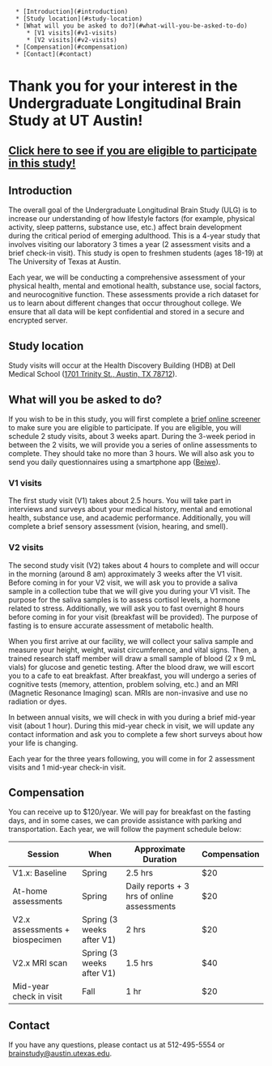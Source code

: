       * [Introduction](#introduction)
      * [Study location](#study-location)
      * [What will you be asked to do?](#what-will-you-be-asked-to-do)
         * [V1 visits](#v1-visits)
         * [V2 visits](#v2-visits)
      * [Compensation](#compensation)
      * [Contact](#contact)
      
# Thank you for your interest in the Undergraduate Longitudinal Brain Study at UT Austin! 

## [**Click here to see if you are eligible to participate in this study!**](https://redcap.prc.utexas.edu/redcap/surveys/?s=9EWH9CFJDH) 


## Introduction

The overall goal of the Undergraduate Longitudinal Brain Study (ULG) is to increase our understanding of how lifestyle factors (for example, physical activity, sleep patterns, substance use, etc.) affect brain development during the critical period of emerging adulthood. This is a 4-year study that involves visiting our laboratory 3 times a year (2 assessment visits and a brief check-in visit). This study is open to freshmen students (ages 18-19) at The University of Texas at Austin. 

Each year, we will be conducting a comprehensive assessment of your physical health, mental and emotional health, substance use, social factors, and neurocognitive function. These assessments provide a rich dataset for us to learn about different changes that occur throughout college. We ensure that all data will be kept confidential and stored in a secure and encrypted server.

## Study location
Study visits will occur at the Health Discovery Building (HDB) at Dell Medical School ([1701 Trinity St., Austin, TX 78712](https://goo.gl/maps/maEBpgS8xH12)).

## What will you be asked to do?

If you wish to be in this study, you will first complete a [brief online screener](https://redcap.prc.utexas.edu/redcap/surveys/?s=9EWH9CFJDH) to make sure you are eligible to participate. If you are eligible, you will schedule 2 study visits, about 3 weeks apart. During the 3-week period in between the 2 visits, we will provide you a series of online assessments to complete. They should take no more than 3 hours. We will also ask you to send you daily questionnaires using a smartphone app ([Beiwe](https://www.hsph.harvard.edu/onnela-lab/beiwe-research-platform/)).

### V1 visits
The first study visit (V1) takes about 2.5 hours. You will take part in interviews and surveys about your medical history, mental and emotional health, substance use, and academic performance. Additionally, you will complete a brief sensory assessment (vision, hearing, and smell).

### V2 visits
The second study visit (V2) takes about 4 hours to complete and will occur in the morning (around 8 am) approximately 3 weeks after the V1 visit. Before coming in for your V2 visit, we will ask you to provide a saliva sample in a collection tube that we will give you during your V1 visit. The purpose for the saliva samples is to assess cortisol levels, a hormone related to stress. Additionally, we will ask you to fast overnight 8 hours before coming in for your visit (breakfast will be provided). The purpose of fasting is to ensure accurate assessment of metabolic health. 

When you first arrive at our facility, we will collect your saliva sample and measure your height, weight, waist circumference, and vital signs. Then, a trained research staff member will draw a small sample of blood (2 x 9 mL vials) for glucose and genetic testing. After the blood draw, we will escort you to a cafe to eat breakfast. After breakfast, you will undergo a series of cognitive tests (memory, attention, problem solving, etc.) and an MRI (Magnetic Resonance Imaging) scan. MRIs are non-invasive and use no radiation or dyes. 

In between annual visits, we will check in with you during a brief mid-year visit (about 1 hour). During this mid-year check in visit, we will update any contact information and ask you to complete a few short surveys about how your life is changing. 

Each year for the three years following, you will come in for 2 assessment visits and 1 mid-year check-in visit.


## Compensation

You can receive up to $120/year. We will pay for breakfast on the fasting days, and in some cases, we can provide assistance with parking and transportation. Each year, we will follow the payment schedule below:

| Session                        | When                      | Approximate Duration                        | Compensation |
|--------------------------------|---------------------------|---------------------------------------------|--------------|
| V1.x: Baseline                 | Spring                    | 2.5 hrs                                     | $20          |
| At-home assessments            | Spring                    | Daily reports + 3 hrs of online assessments | $20          |
| V2.x assessments + biospecimen | Spring (3 weeks after V1) | 2 hrs                                       | $20          |
| V2.x MRI scan                  | Spring (3 weeks after V1) | 1.5 hrs                                     | $40          |
| Mid-year check in visit        | Fall                      | 1 hr                                        | $20          |


## Contact
If you have any questions, please contact us at 512-495-5554 or <brainstudy@austin.utexas.edu>.
